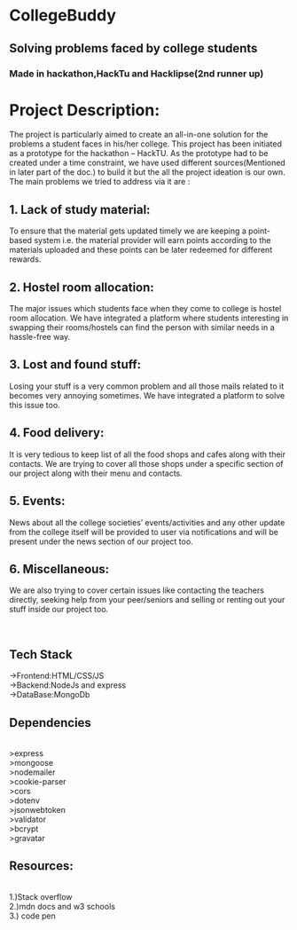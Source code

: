 # CollegeBuddy

## Solving problems faced by college students

### Made in hackathon,HackTu and Hacklipse(2nd runner up)

# Project Description:

The project is particularly aimed to create an all-in-one solution for the problems a student faces in his/her college. This project has been initiated as a prototype for the hackathon – HackTU. As the prototype had to be created under a time constraint, we have used different sources(Mentioned in later part of the doc.) to build it but the all the project ideation is our own.
The main problems we tried to address via it are :

## 1. Lack of study material:

  <p>  To ensure that the material gets updated timely we are keeping a point-based system i.e. the material provider will earn points according to the materials uploaded and these points can be later redeemed for different rewards.</p>

## 2. Hostel room allocation:

  <p>
      The major issues which students face when they come to college is hostel room allocation. We have integrated a platform where students interesting in swapping their rooms/hostels can find the person with similar needs in a hassle-free way. 
      </p>

## 3. Lost and found stuff:

  <p>  Losing your stuff is a very common problem and all those mails related to it becomes very annoying sometimes. We have integrated a platform to solve this issue too. </p>

## 4. Food delivery:

  <p>
     It is very tedious to keep list of all the food shops and cafes along with their contacts.
    We are trying to cover all those shops under a specific section of our project along with their menu and contacts. 
    </p>

## 5. Events:

  <p>  News about all the college societies’ events/activities and any other update from the college itself will be provided to user via notifications and will be present under the news section of our project too. </p>

## 6. Miscellaneous:

   <p> We are also trying to cover certain issues like contacting the teachers directly, seeking help from your peer/seniors and selling or renting out your stuff inside our project too. <p>
   
  <br/>

## Tech Stack

->Frontend:HTML/CSS/JS<br>
->Backend:NodeJs and express<br>
->DataBase:MongoDb <br>

## Dependencies

<br>
>express <br>
>mongoose <br>
>nodemailer <br>
>cookie-parser<br>
>cors<br>
>dotenv<br>
>jsonwebtoken<br>
>validator<br>
>bcrypt<br>
>gravatar<br>

## Resources:
<br>
   1.)Stack overflow <br/>
   2.)mdn docs and w3 schools </br>
   3.) code pen </br>
